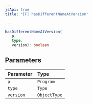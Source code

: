 ```yaml
---
jsApi: true
title: "[F] hasDifferentNameAtVersion"

---
```

```ts
hasDifferentNameAtVersion(
   p, 
   type, 
   version): boolean
```

## Parameters

| Parameter | Type |
| :------ | :------ |
| `p` | `Program` |
| `type` | `Type` |
| `version` | `ObjectType` |
